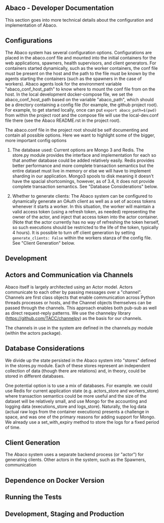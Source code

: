 
Abaco - Developer Documentation
-------------------------------

This section goes into more technical details about the configuration and implementation of Abaco.


Configurations
--------------
The Abaco system has several configuration options. Configurations are placed in the abaco.conf file and
mounted into the initial containers for the web applications, spawners, health supervisors, and client generators.
For containers started dynamically, such as the worker containers, the conf file must be present on the host
and the path to the file must be known by the agents starting the containers (such as the spawners in the case of
workers). Abaco agents look for the environment variable "abaco_conf_host_path" to know where to mount the conf
file from on the host. In the local development docker-compose file, we set the abaco_conf_host_path based on the
variable "abaco_path", which should be a directory containing a config file (for example, the github project
root). For example, to get started locally, once can put `export abaco_path=$(pwd)` from within the project
root and the compose file will use the local-dev.conf file there (see the Abaco README.rst in the project root).

The abaco.conf file in the project root should be self documenting and contain all possible options. Here we want
to highlight some of the bigger, more important config options

1) The database used: Current options are Mongo 3 and Redis. The store.py module provides the interface and
implementation for each so that another database could be added relatively easily. Redis provides better
performance and more complete transaction semantics but the entire dataset must live in memory or else
we will have to implement sharding in our application. Mongo3 spools to disk meaning it doesn't have the spacial
shortcomings, however, as of 3.4, it does not provide complete transaction semantics. See "Database Considerations"
below.

2) Whether to generate clients: The Abaco system can be configured to dynamically generate an OAuth client as well as
a set of access tokens whenever it starts a worker. In this situation, the worker will maintain a valid access token
(using a refresh token, as needed) representing the owner of the actor, and inject that access token into the actor
container. (Note that the actor currently has no way of refreshing the token herself, so such executions should be
restricted to the life of the token, typically 4 hours). It is possible to turn off client generation by setting
`generate_clients: False` within the workers stanza of the config file. See "Client Generation" below.



Development
-----------

Actors and Communication via Channels
-------------------------------------

Abaco itself is largely architected using an Actor model. Actors communicate to each other by passing messages over
a "channel". Channels are first class objects that enable communication across Python threads processes or hosts, and
the Channel objects themselves can be passed through the channels. This approach enables both pub-sub as well as
direct request-reply patterns. We use the channelpy library (https://github.com/TACC/channelpy) as the basis for our
channels.

The channels in use in the system are defined in the channels.py module (within the actors package).


Database Considerations
-----------------------

We divide up the state persisted in the Abaco system into "stores" defined in the stores.py module. Each of
these stores represent an independent collection of data (though there are relations) and, in theory, could be
stored in different databases.

One potential option is to use a mix of databases. For example. we could use Redis for current application state
(e.g. actors_store and workers_store) where transaction semantics could be more useful and the size of the
dataset will be relatively small, and use Mongo for the accounting and logging data (executions_store and
logs_store). Naturally, the log data (actual raw logs from the container executions) presents a challenge in
space, and was one of the primary reasons for adding support for Mongo. We already use a set_with_expiry method
to store the logs for a fixed period of time.


Client Generation
-----------------

The Abaco system uses a separate backend process (or "actor") for generating clients. Other actors in the system, such
as the Spawners, communication


Dependence on Docker Version
----------------------------


Running the Tests
-----------------


Development, Staging and Production
-----------------------------------

